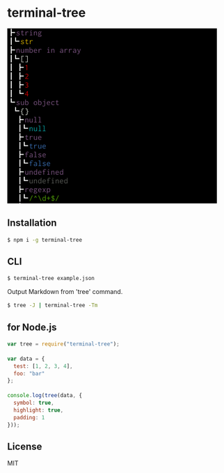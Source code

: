 # terminal-tree

![screenshot](https://raw.githubusercontent.com/zaftzaft/terminal-tree/master/img/screenshot.png)

## Installation
```bash
$ npm i -g terminal-tree
```

## CLI
```bash
$ terminal-tree example.json
```

Output Markdown from 'tree' command.
```bash
$ tree -J | terminal-tree -Tm
```


## for Node.js
```js
var tree = require("terminal-tree");

var data = {
  test: [1, 2, 3, 4],
  foo: "bar"
};

console.log(tree(data, {
  symbol: true,
  highlight: true,
  padding: 1
}));
```

## License
MIT

